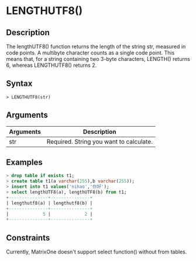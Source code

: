 # **LENGTHUTF8()**

## **Description**

The lengthUTF8() function returns the length of the string str, measured in code points. A multibyte character counts as a single code point. This means that, for a string containing two 3-byte characters, LENGTH() returns 6, whereas LENGTHUTF8() returns 2.  


## **Syntax**

```
> LENGTHUTF8(str)
```
## **Arguments**
|  Arguments   | Description  |
|  ----  | ----  |
| str | Required. String you want to calculate. |


## **Examples**


```sql
> drop table if exists t1;
> create table t1(a varchar(255),b varchar(255));
> insert into t1 values('nihao','你好');
> select lengthUTF8(a), lengthUTF8(b) from t1;
+---------------+---------------+
| lengthutf8(a) | lengthutf8(b) |
+---------------+---------------+
|             5 |             2 |
+---------------+---------------+

```

## Constraints
Currently, MatrixOne doesn't support select function() without from tables.

